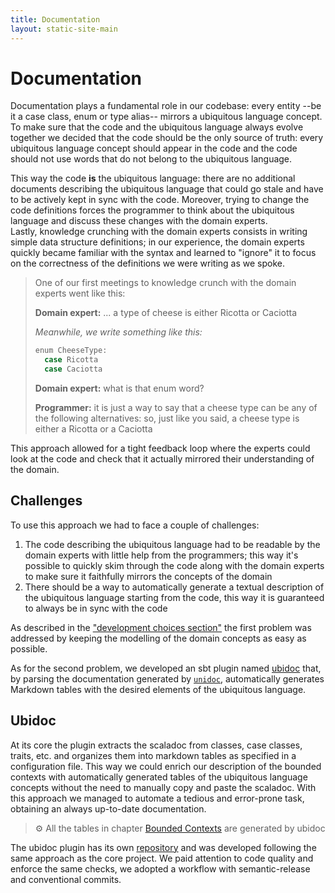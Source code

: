 ```yaml
---
title: Documentation
layout: static-site-main
---
```


# Documentation

Documentation plays a fundamental role in our codebase: every entity --be it a case class, enum or type alias--
mirrors a ubiquitous language concept. To make sure that the code and the ubiquitous language always evolve together
we decided that the code should be the only source of truth: every ubiquitous language concept should
appear in the code and the code should not use words that do not belong to the ubiquitous language.

This way the code __is__ the ubiquitous language: there are no additional documents describing the ubiquitous
language that could go stale and have to be actively kept in sync with the code.
Moreover, trying to change the code definitions forces the programmer to think about the ubiquitous language and discuss
these changes with the domain experts.  
Lastly, knowledge crunching with the domain experts consists in writing simple data structure definitions; in our
experience, the domain experts quickly became familiar with the syntax and learned to "ignore" it to
focus on the correctness of the definitions we were writing as we spoke.

> One of our first meetings to knowledge crunch with the domain experts went like this:
>
> __Domain expert:__ ... a type of cheese is either Ricotta or Caciotta
>
> _Meanwhile, we write something like this:_
>
> ```scala
> enum CheeseType:
>   case Ricotta
>   case Caciotta 
> ```
>
> __Domain expert:__ what is that enum word?
>
> __Programmer:__ it is just a way to say that a cheese type can be any of the following alternatives: so, just like you
> said, a cheese type is either a Ricotta or a Caciotta

This approach allowed for a tight feedback loop where the experts could look at the code and check that it actually
mirrored their understanding of the domain.

## Challenges

To use this approach we had to face a couple of challenges:

1. The code describing the ubiquitous language had to be readable by the domain experts with little help from the
   programmers; this way it's possible to quickly skim through the code along with the domain experts to make sure
   it faithfully mirrors the concepts of the domain
2. There should be a way to automatically generate a textual description of the ubiquitous language starting from the
   code, this way it is guaranteed to always be in sync with the code

As described in the ["development choices section"](development-choices.html#domain-modelling-approach) the
first problem was addressed by keeping the modelling of the domain concepts as easy as possible.

As for the second problem, we developed an sbt plugin named [ubidoc](https://github.com/atedeg/sbt-ubiquitous-scaladoc) that,
by parsing the documentation generated by [`unidoc`](https://github.com/sbt/sbt-unidoc), automatically generates
Markdown tables with the desired elements of the ubiquitous language.

## Ubidoc

At its core the plugin extracts the scaladoc from classes, case classes, traits, etc. and organizes them into markdown tables
as specified in a configuration file.
This way we could enrich our description of the bounded contexts with automatically generated tables of the
ubiquitous language concepts without the need to manually copy and paste the scaladoc.
With this approach we managed to automate a tedious and error-prone task, obtaining an always up-to-date documentation.  

> ⚙️ All the tables in chapter [Bounded Contexts](../domain-analysis/bounded-contexts/index.md) are generated by ubidoc

The ubidoc plugin has its own [repository](https://github.com/atedeg/sbt-ubiquitous-scaladoc)
and was developed following the same approach as the core project.
We paid attention to code quality and enforce the same checks, we adopted a workflow with semantic-release and conventional commits.
